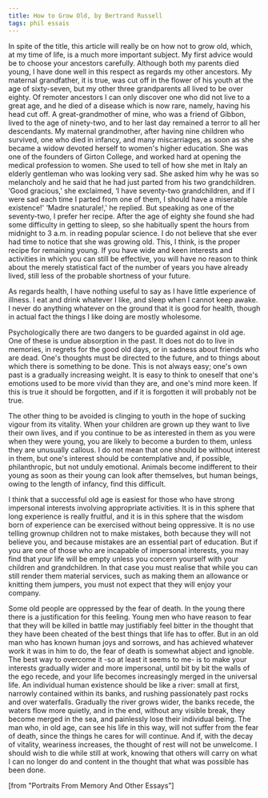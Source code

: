 ```yaml
---
title: How to Grow Old, by Bertrand Russell
tags: phil essais
---
```


In spite of the title, this article will really be on how not to grow old, which, at my time of life, is a much more important subject. My first advice would be to choose your ancestors carefully. Although both my parents died young, I have done well in this respect as regards my other ancestors. My maternal grandfather, it is true, was cut off in the flower of his youth at the age of sixty-seven, but my other three grandparents all lived to be over eighty. Of remoter ancestors I can only discover one who did not live to a great age, and he died of a disease which is now rare, namely, having his head cut off. A great-grandmother of mine, who was a friend of Gibbon, lived to the age of ninety-two, and to her last day remained a terror to all her descendants. My maternal grandmother, after having nine children who survived, one who died in infancy, and many miscarriages, as soon as she became a widow devoted herself to women's higher education. She was one of the founders of Girton College, and worked hard at opening the medical profession to women. She used to tell of how she met in Italy an elderly gentleman who was looking very sad. She asked him why he was so melancholy and he said that he had just parted from his two grandchildren. ‘Good gracious,' she exclaimed, ‘I have seventy-two grandchildren, and if I were sad each time I parted from one of them, I should have a miserable existence!' ‘Madre snaturale!,' he replied. But speaking as one of the seventy-two, I prefer her recipe. After the age of eighty she found she had some difficulty in getting to sleep, so she habitually spent the hours from midnight to 3 a.m. in reading popular science. I do not believe that she ever had time to notice that she was growing old. This, I think, is the proper recipe for remaining young. If you have wide and keen interests and activities in which you can still be effective, you will have no reason to think about the merely statistical fact of the number of years you have already lived, still less of the probable shortness of your future.

As regards health, I have nothing useful to say as I have little experience of illness. I eat and drink whatever I like, and sleep when I cannot keep awake. I never do anything whatever on the ground that it is good for health, though in actual fact the things I like doing are mostly wholesome.

Psychologically there are two dangers to be guarded against in old age. One of these is undue absorption in the past. It does not do to live in memories, in regrets for the good old days, or in sadness about friends who are dead. One's thoughts must be directed to the future, and to things about which there is something to be done. This is not always easy; one's own past is a gradually increasing weight. It is easy to think to oneself that one's emotions used to be more vivid than they are, and one's mind more keen. If this is true it should be forgotten, and if it is forgotten it will probably not be true.

The other thing to be avoided is clinging to youth in the hope of sucking vigour from its vitality. When your children are grown up they want to live their own lives, and if you continue to be as interested in them as you were when they were young, you are likely to become a burden to them, unless they are unusually callous. I do not mean that one should be without interest in them, but one's interest should be contemplative and, if possible, philanthropic, but not unduly emotional. Animals become indifferent to their young as soon as their young can look after themselves, but human beings, owing to the length of infancy, find this difficult.

I think that a successful old age is easiest for those who have strong impersonal interests involving appropriate activities. It is in this sphere that long experience is really fruitful, and it is in this sphere that the wisdom born of experience can be exercised without being oppressive. It is no use telling grownup children not to make mistakes, both because they will not believe you, and because mistakes are an essential part of education. But if you are one of those who are incapable of impersonal interests, you may find that your life will be empty unless you concern yourself with your children and grandchildren. In that case you must realise that while you can still render them material services, such as making them an allowance or knitting them jumpers, you must not expect that they will enjoy your company.

Some old people are oppressed by the fear of death. In the young there there is a justification for this feeling. Young men who have reason to fear that they will be killed in battle may justifiably feel bitter in the thought that they have been cheated of the best things that life has to offer. But in an old man who has known human joys and sorrows, and has achieved whatever work it was in him to do, the fear of death is somewhat abject and ignoble. The best way to overcome it -so at least it seems to me- is to make your interests gradually wider and more impersonal, until bit by bit the walls of the ego recede, and your life becomes increasingly merged in the universal life. An individual human existence should be like a river: small at first, narrowly contained within its banks, and rushing passionately past rocks and over waterfalls. Gradually the river grows wider, the banks recede, the waters flow more quietly, and in the end, without any visible break, they become merged in the sea, and painlessly lose their individual being. The man who, in old age, can see his life in this way, will not suffer from the fear of death, since the things he cares for will continue. And if, with the decay of vitality, weariness increases, the thought of rest will not be unwelcome. I should wish to die while still at work, knowing that others will carry on what I can no longer do and content in the thought that what was possible has been done.

[from "Portraits From Memory And Other Essays”]